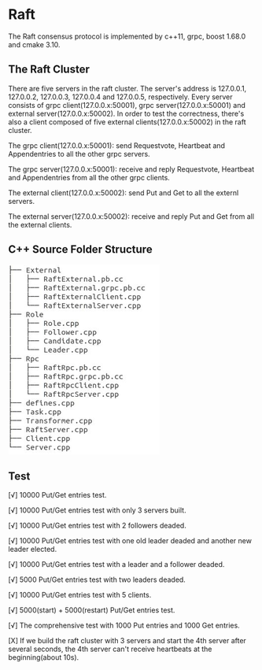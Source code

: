 # Raft

The Raft consensus protocol is implemented by c++11, grpc, boost 1.68.0 and cmake 3.10. 

## The Raft Cluster

There are five servers in the raft cluster. The server's address is 127.0.0.1, 127.0.0.2, 127.0.0.3, 127.0.0.4 and 127.0.0.5, respectively. Every server consists of grpc client(127.0.0.x:50001), grpc server(127.0.0.x:50001) and external server(127.0.0.x:50002). In order to test the correctness, there's also a client composed of five external clients(127.0.0.x:50002) in the raft cluster. 

The grpc client(127.0.0.x:50001): send Requestvote, Heartbeat and Appendentries to all the other grpc servers.
 
The grpc server(127.0.0.x:50001): receive and reply Requestvote, Heartbeat and Appendentries from all the other grpc clients. 

The external client(127.0.0.x:50002): send Put and Get to all the externl servers.

The external server(127.0.0.x:50002): receive and reply Put and Get from all the external clients. 

## C++ Source Folder Structure

![avatar](https://github.com/LinsongGuo/Raft/blob/master/structure.jpg)

## Test

[√] 10000 Put/Get entries test. 

[√] 10000 Put/Get entries test with only 3 servers built.

[√] 10000 Put/Get entries test with 2 followers deaded.

[√] 10000 Put/Get entries test with one old leader deaded and another new leader elected. 

[√] 10000 Put/Get entries test with a leader and a follower deaded. 

[√] 5000 Put/Get entries test with two leaders deaded. 

[√] 10000 Put/Get entries test with 5 clients. 

[√] 5000(start) + 5000(restart) Put/Get entries test. 

[√] The comprehensive test with 1000 Put entries and 1000 Get entries. 

[X] If we build the raft cluster with 3 servers and start the 4th server after several seconds, the 4th server can't receive heartbeats at the beginning(about 10s).

